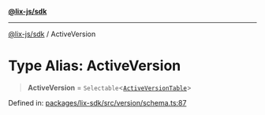 [**@lix-js/sdk**](../README.md)

***

[@lix-js/sdk](../README.md) / ActiveVersion

# Type Alias: ActiveVersion

> **ActiveVersion** = `Selectable`\<[`ActiveVersionTable`](ActiveVersionTable.md)\>

Defined in: [packages/lix-sdk/src/version/schema.ts:87](https://github.com/opral/monorepo/blob/f6145848c50035d05b8b3729072a23a67228ebc3/packages/lix-sdk/src/version/schema.ts#L87)

